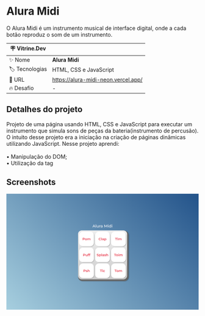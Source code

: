 # Alura Midi

O Alura Midi é um instrumento musical de interface digital, onde a cada botão reproduz o som de um instrumento.

| :placard: Vitrine.Dev |     |
| -------------  | --- |
| :sparkles: Nome        | **Alura Midi**
| :label: Tecnologias | HTML, CSS e JavaScript
| :rocket: URL         | https://alura-midi-neon.vercel.app/
| :fire: Desafio     | -


## Detalhes do projeto

Projeto de uma página usando HTML, CSS e JavaScript para executar um instrumento que simula sons de peças da bateria(instrumento de percusão). O intuito desse projeto era a iniciação na criação de páginas dinâmicas utilizando JavaScript. Nesse projeto aprendi:<br>
<br>• Manipulação do DOM; <br>
• Utilização da tag <audio> em HTML; <br>
• Criação de listas no JavaScript; <br>

## Screenshots

<p align="center">
  <img src="./assents/images/Pagina.png" ></img>
</p>

